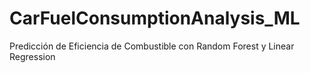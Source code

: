 # CarFuelConsumptionAnalysis_ML
Predicción de Eficiencia de Combustible con Random Forest y Linear Regression

